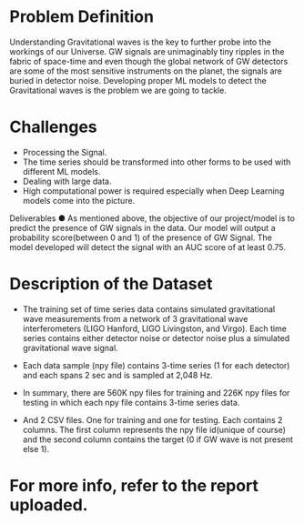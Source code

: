 # Problem Definition
Understanding Gravitational waves is the key to further probe into the workings of our Universe. GW signals are unimaginably tiny ripples in the fabric of space-time and even though the global network of GW detectors are some of the most sensitive instruments on the planet, the signals are buried in detector noise. Developing proper ML models to detect the Gravitational waves is the problem we are going to tackle.


# Challenges
* Processing the Signal.
* The time series should be transformed into other forms to be used with different ML models.  
* Dealing with large data. 
* High computational power is required especially when Deep Learning models come into the picture.


Deliverables
● As mentioned above, the objective of our project/model is to predict the presence of GW signals in the data. Our model will output a probability score(between 0 and 1) of the presence of GW Signal. 
The model developed will detect the signal with an AUC score of at least 0.75.

 
# Description of the Dataset
* The training set of time series data contains simulated gravitational wave measurements from a network of 3 gravitational wave interferometers (LIGO Hanford, LIGO Livingston, and Virgo). Each time series contains either detector noise or detector noise plus a simulated gravitational wave signal. 
 
* Each data sample (npy file) contains 3-time series (1 for each detector) and each spans 2 sec and is sampled at 2,048 Hz. 
 
* In summary, there are 560K npy files for training and 226K npy files for testing in which each npy file contains 3-time series data.
 
* And 2 CSV files. One for training and one for testing. Each contains 2 columns. The first column represents the npy file id(unique of course) and the second column contains the target (0 if GW wave is not present else 1).


# For more info, refer to the report uploaded.
